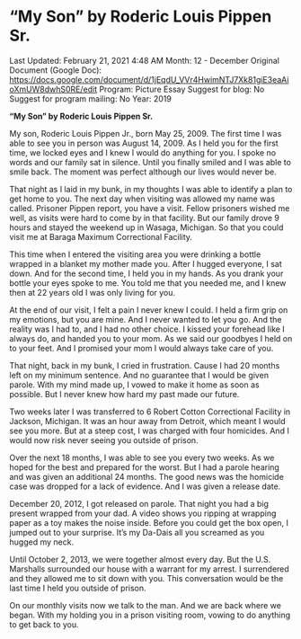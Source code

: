 # “My Son” by Roderic Louis Pippen Sr.

Last Updated: February 21, 2021 4:48 AM
Month: 12 - December
Original Document (Google Doc): https://docs.google.com/document/d/1jEqdU_VVr4HwimNTJ7Xk81giE3eaAioXmUW8dwhS0RE/edit
Program: Picture Essay
Suggest for blog: No
Suggest for program mailing: No
Year: 2019

**“My Son” by Roderic Louis Pippen Sr.**

My son, Roderic Louis Pippen Jr., born May 25, 2009. The first time I was able to see you in person was August 14, 2009. As I held you for the first time, we locked eyes and I knew I would do anything for you. I spoke no words and our family sat in silence. Until you finally smiled and I was able to smile back. The moment was perfect although our lives would never be.

That night as I laid in my bunk, in my thoughts I was able to identify a plan to get home to you. The next day when visiting was allowed my name was called. Prisoner Pippen report, you have a visit. Fellow prisoners wished me well, as visits were hard to come by in that facility. But our family drove 9 hours and stayed the weekend up in Wasaga, Michigan. So that you could visit me at Baraga Maximum Correctional Facility.

This time when I entered the visiting area you were drinking a bottle wrapped in a blanket my mother made you. After I hugged everyone, I sat down. And for the second time, I held you in my hands. As you drank your bottle your eyes spoke to me. You told me that you needed me, and I knew then at 22 years old I was only living for you.

At the end of our visit, I felt a pain I never knew I could. I held a firm grip on my emotions, but you are mine. And I never wanted to let you go. And the reality was I had to, and I had no other choice. I kissed your forehead like I always do, and handed you to your mom. As we said our goodbyes I held on to your feet. And I promised your mom I would always take care of you.

That night, back in my bunk, I cried in frustration. Cause I had 20 months left on my minimum sentence. And no guarantee that I would be given parole. With my mind made up, I vowed to make it home as soon as possible. But I never knew how hard my past made our future.

Two weeks later I was transferred to 6 Robert Cotton Correctional Facility in Jackson, Michigan. It was an hour away from Detroit, which meant I would see you more. But at a steep cost, I was charged with four homicides. And I would now risk never seeing you outside of prison.

Over the next 18 months, I was able to see you every two weeks. As we hoped for the best and prepared for the worst. But I had a parole hearing and was given an additional 24 months. The good news was the homicide case was dropped for a lack of evidence. And I was given a release date.

December 20, 2012, I got released on parole. That night you had a big present wrapped from your dad. A video shows you ripping at wrapping paper as a toy makes the noise inside. Before you could get the box open, I jumped out to your surprise. It’s my Da-Dais all you screamed as you hugged my neck.

Until October 2, 2013, we were together almost every day. But the U.S. Marshalls surrounded our house with a warrant for my arrest. I surrendered and they allowed me to sit down with you. This conversation would be the last time I held you outside of prison.

On our monthly visits now we talk to the man. And we are back where we began. With my holding you in a prison visiting room, vowing to do anything to get back to you.
